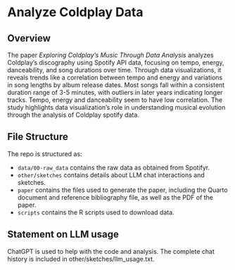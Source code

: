 # Analyze Coldplay Data

## Overview

The paper *Exploring Coldplay’s Music Through Data Analysis* analyzes Coldplay’s discography using Spotify API data, focusing on tempo, energy, danceability, and song durations over time. Through data visualizations, it reveals trends like a correlation between tempo and energy and variations in song lengths by album release dates. Most songs fall within a consistent duration range of 3-5 minutes, with outliers in later years indicating longer tracks. Tempo, energy and danceability seem to have low correlation. The study highlights data visualization’s role in understanding musical evolution through the analysis of Coldplay spotify data.

## File Structure

The repo is structured as:

-   `data/00-raw_data` contains the raw data as obtained from Spotifyr.
-   `other/sketches` contains details about LLM chat interactions and sketches.
-   `paper` contains the files used to generate the paper, including the Quarto document and reference bibliography file, as well as the PDF of the paper. 
-   `scripts` contains the R scripts used to download data.


## Statement on LLM usage

ChatGPT is used to help with the code and analysis. The complete chat history is included in other/sketches/llm_usage.txt.
